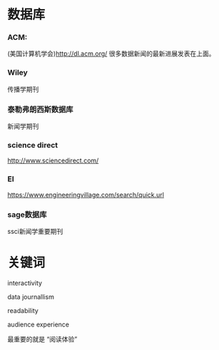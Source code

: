 # 数据库

### ACM:
(美国计算机学会)<http://dl.acm.org/>
很多数据新闻的最新进展发表在上面。

### Wiley
传播学期刊

### 泰勒弗朗西斯数据库
新闻学期刊

### science direct
<http://www.sciencedirect.com/>

### EI
<https://www.engineeringvillage.com/search/quick.url>

### sage数据库
ssci新闻学重要期刊

# 关键词

interactivity  

data journallism

readability

audience experience

最重要的就是 “阅读体验”


